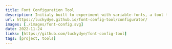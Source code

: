 ```yaml
---
title: Font Configuration Tool
description: Initialy built to experiment with variable-fonts, a tool to experiment with different font combinations.
url: https://luckydye.github.io/font-config-tool/configurator/
images: [./images/font-config.svg]
date: 2022-11-24
links: [https://github.com/luckydye/font-config-tool]
tags: [project, tools]
---
```

